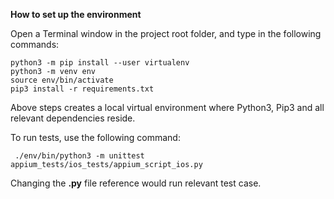 **How to set up the environment**

Open a Terminal window in the project root folder, and type in the following commands:

```commandline
python3 -m pip install --user virtualenv
python3 -m venv env
source env/bin/activate
pip3 install -r requirements.txt
```

Above steps creates a local virtual environment where Python3, Pip3 and all relevant dependencies reside.

To run tests, use the following command:

```commandline
 ./env/bin/python3 -m unittest appium_tests/ios_tests/appium_script_ios.py
```

Changing the **.py** file reference would run relevant test case.
